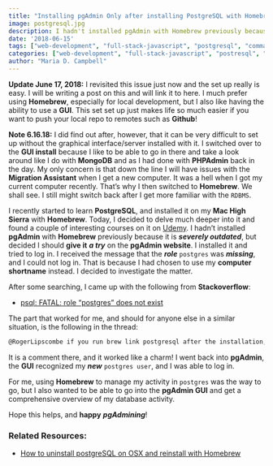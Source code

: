 ```yaml
---
title: "Installing pgAdmin Only after installing PostgreSQL with Homebrew"
image: postgresql.jpg
description: I hadn't installed pgAdmin with Homebrew previously because it is severely outdated, but decided I should give it a try on the pgAdmin website.
date: '2018-06-15'
tags: ["web-development", "full-stack-javascript", "postgresql", "command-line", "homebrew"]
categories: ["web-development", "full-stack-javascript", "postresql", "command-line", "homebrew"]
author: "Maria D. Campbell"
---
```


**Update June 17, 2018:** I revisited this issue just now and the set up really is easy. I will be writing a post on this and will link it to here. I much prefer using **Homebrew**, especially for local development, but I also like having the ability to use a **GUI**. This set set up just makes life so much easier if you want to push your local repo to remotes such as **Github**!

**Note 6.16.18:** I did find out after, however, that it can be very difficult to set up without the graphical interface/server installed with it. I switched over to the **GUI install** because I like to be able to go in there and take a look around like I do with **MongoDB** and as I had done with **PHPAdmin** back in the day. My only concern is that down the line I will have issues with the **Migration Assistant** when I get a new computer. It was a hell when I got my current computer recently. That’s why I then switched to **Homebrew**. We shall see. I still might switch back after I get more familiar with the `RDBMS`.

I recently started to learn **PostgreSQL**, and installed it on my **Mac High Sierra** with **Homebrew**. Today, I decided to delve much deeper into it and found a couple of interesting courses on it on [Udemy](https://www.udemy.com/postgresql-from-zero-to-hero/). I hadn’t installed **pgAdmin** with **Homebrew** previously because it is ***severely outdated***, but decided I should **give it** ***a try*** on the **pgAdmin website**. I installed it and tried to log in. I received the message that the ***role*** `postgres` was ***missing***, and I could not log in. That is because I had chosen to use my **computer shortname** instead. I decided to investigate the matter.

After some searching, I came up with the following from **Stackoverflow**:

+ [psql: FATAL: role “postgres” does not exist](https://stackoverflow.com/questions/15301826/psql-fatal-role-postgres-does-not-exist)

The part that worked for me, and should for anyone else in a similar situation, is the following in the thread:

```markdown
@RogerLipscombe if you run brew link postgresql after the installation, there's no need to append the whole path to createuser, a simple createuser -s postgres will work great
```

It is a comment there, and it worked like a charm! I went back into **pgAdmin**, the **GUI** recognized my ***new*** `postgres user`, and I was able to log in.

For me, using **Homebrew** to manage my activity in `postgres` was the way to go, but I also wanted to be able to go into the **pgAdmin GUI** and get a comprehensive overview of my database activity.

Hope this helps, and **happy** ***pgAdmining***!

### Related Resources:

+ [How to uninstall postgreSQL on OSX and reinstall with Homebrew](/blog/how-to-uninstall-postgresql-on-osx-and-reinstall-with-homebrew)
